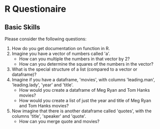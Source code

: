 # R Questionaire

## Basic Skills

Please consider the following questions:

1. How do you get documentation on function in R.
2. Imagine you have a vector of numbers called 'a'. 
    * How can you multiple the numbers in that vector by 2?
    * How can you determine the squares of the numbers in the vector?
3. What is the special structure of a list (compared to a vector or dataframe)?
4. Imagine if you have a dataframe, 'movies', with columns 'leading.man', 'leading.lady', 'year' and 'title'.
    * How would you create a dataframe of Meg Ryan and Tom Hanks movies?
    * How would you create a list of just the year and title of Meg Ryan and Tom Hanks movies?
5. Now imagine that there is another dataframe called 'quotes', with the columns 'title', 'speaker' and 'quote'.
    * How can you merge quote and movies?
